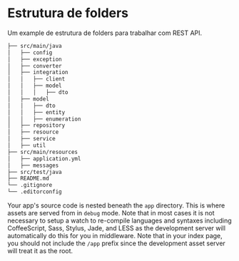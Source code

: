 # Estrutura de folders

Um example de estrutura de folders para trabalhar com REST API.

```bash
├── src/main/java
│   ├── config
│   ├── exception
│   ├── converter
│   ├── integration
│   │   ├── client
│   │   ├── model
│   │   │   ├── dto
│   ├── model
│   │   ├── dto
│   │   ├── entity
│   │   ├── enumeration
│   ├── repository
│   ├── resource
│   ├── service
│   ├── util
├── src/main/resources
│   ├── application.yml
│   ├── messages
├── src/test/java
├── README.md
└── .gitignore
└── .editorconfig
```

Your app's source code is nested beneath the `app` directory. This is where assets are served from in `debug` mode. Note that in most cases it is not necessary to setup a watch to re-compile languages and syntaxes including CoffeeScript, Sass, Stylus, Jade, and LESS as the development server will automatically do this for you in middleware. Note that in your index page, you should not include the `/app` prefix since the development asset server will treat it as the root.

